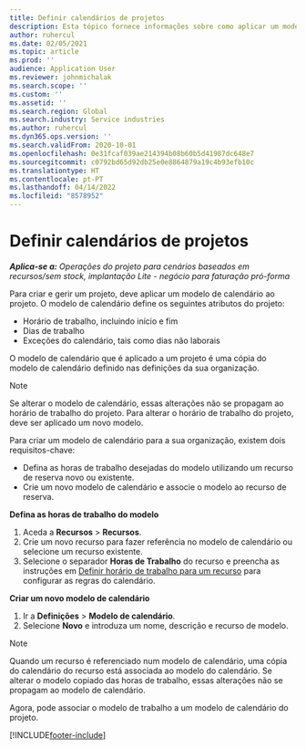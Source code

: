 ```yaml
---
title: Definir calendários de projetos
description: Esta tópico fornece informações sobre como aplicar um modelo de calendário a um projeto para acompanhar o calendário do projeto.
author: ruhercul
ms.date: 02/05/2021
ms.topic: article
ms.prod: ''
audience: Application User
ms.reviewer: johnmichalak
ms.search.scope: ''
ms.custom: ''
ms.assetid: ''
ms.search.region: Global
ms.search.industry: Service industries
ms.author: ruhercul
ms.dyn365.ops.version: ''
ms.search.validFrom: 2020-10-01
ms.openlocfilehash: 0e31fcaf039ae214394b08b60b5d41987dc648e7
ms.sourcegitcommit: c0792bd65d92db25e0e8864879a19c4b93efb10c
ms.translationtype: HT
ms.contentlocale: pt-PT
ms.lasthandoff: 04/14/2022
ms.locfileid: "8578952"
---
```

# <a name="define-project-calendars"></a>Definir calendários de projetos

_**Aplica-se a:** Operações do projeto para cenários baseados em recursos/sem stock, implantação Lite - negócio para faturação pró-forma_

Para criar e gerir um projeto, deve aplicar um modelo de calendário ao projeto. O modelo de calendário define os seguintes atributos do projeto:

- Horário de trabalho, incluindo início e fim
- Dias de trabalho
- Exceções do calendário, tais como dias não laborais

O modelo de calendário que é aplicado a um projeto é uma cópia do modelo de calendário definido nas definições da sua organização.

> [!NOTE]
> Se alterar o modelo de calendário, essas alterações não se propagam ao horário de trabalho do projeto. Para alterar o horário de trabalho do projeto, deve ser aplicado um novo modelo.

Para criar um modelo de calendário para a sua organização, existem dois requisitos-chave:

- Defina as horas de trabalho desejadas do modelo utilizando um recurso de reserva novo ou existente.
- Crie um novo modelo de calendário e associe o modelo ao recurso de reserva.

**Defina as horas de trabalho do modelo**

1. Aceda a **Recursos** \> **Recursos**.
2. Crie um novo recurso para fazer referência no modelo de calendário ou selecione um recurso existente.
3. Selecione o separador **Horas de Trabalho** do recurso e preencha as instruções em [Definir horário de trabalho para um recurso](/dynamics365/field-service/set-work-hours-resource) para configurar as regras do calendário.

**Criar um novo modelo de calendário**

1. Ir a **Definições** \> **Modelo de calendário**.
2. Selecione **Novo** e introduza um nome, descrição e recurso de modelo.

> [!NOTE]
> Quando um recurso é referenciado num modelo de calendário, uma cópia do calendário do recurso está associada ao modelo do calendário. Se alterar o modelo copiado das horas de trabalho, essas alterações não se propagam ao modelo de calendário.

Agora, pode associar o modelo de trabalho a um modelo de calendário do projeto.


[!INCLUDE[footer-include](../includes/footer-banner.md)]

